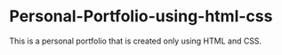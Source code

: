 # Personal-Portfolio-using-html-css
This is a personal portfolio that is created only using HTML and CSS.
